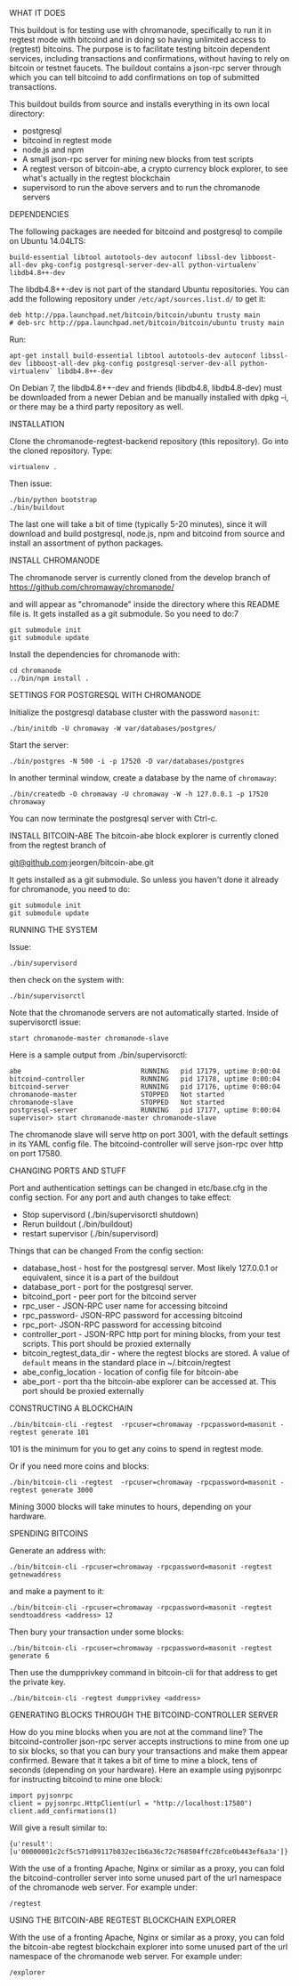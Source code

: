 WHAT IT DOES

This buildout is for testing use with chromanode, specifically to run it in regtest mode with bitcoind and in doing so having unlimited access to (regtest) bitcoins. The purpose is to facilitate testing bitcoin dependent services, including transactions and confirmations, without having to rely on bitcoin or testnet faucets. The buildout contains a json-rpc server through which you can tell bitcoind to add confirmations on top of submitted transactions.

This buildout builds from source and installs everything in its own local directory:

* postgresql
* bitcoind in regtest mode
* node.js and npm
* A small json-rpc server for mining new blocks from test scripts
* A regtest verson of bitcoin-abe, a crypto currency block explorer, to see what's actually in the regtest blockchain
* supervisord to run the above servers and to run the chromanode servers

DEPENDENCIES

The following packages are needed for bitcoind and postgresql to compile on Ubuntu 14.04LTS:

```build-essential libtool autotools-dev autoconf libssl-dev libboost-all-dev pkg-config postgresql-server-dev-all python-virtualenv` libdb4.8++-dev```

The libdb4.8++-dev is not part of the standard Ubuntu repositories. You can add the following repository under ```/etc/apt/sources.list.d/``` to get it:

    deb http://ppa.launchpad.net/bitcoin/bitcoin/ubuntu trusty main
    # deb-src http://ppa.launchpad.net/bitcoin/bitcoin/ubuntu trusty main

Run:

```apt-get install build-essential libtool autotools-dev autoconf libssl-dev libboost-all-dev pkg-config postgresql-server-dev-all python-virtualenv` libdb4.8++-dev```

On Debian 7, the libdb4.8++-dev and friends (libdb4.8, libdb4.8-dev) must be downloaded from a newer Debian and be manually
installed with dpkg -i, or there may be a third party repository as well.

INSTALLATION

Clone the chromanode-regtest-backend repository (this repository).  Go into the cloned repository. Type:

    virtualenv .

Then issue:

    ./bin/python bootstrap
    ./bin/buildout

The last one will take a bit of time (typically 5-20 minutes), since it will download and build postgresql, node.js, npm and bitcoind from source and install an assortment of python packages.

INSTALL CHROMANODE

The chromanode server is currently cloned from the develop branch of
https://github.com/chromaway/chromanode/

and will appear as "chromanode" inside the directory where this README file is. It gets installed as a git submodule. So you need to do:7

    git submodule init
    git submodule update

Install the dependencies for chromanode with:

    cd chromanode
    ../bin/npm install .


SETTINGS FOR POSTGRESQL WITH CHROMANODE

Initialize the postgresql database cluster with the password ```masonit```:

    ./bin/initdb -U chromaway -W var/databases/postgres/

Start the server:

    ./bin/postgres -N 500 -i -p 17520 -D var/databases/postgres

In another terminal window, create a database by the name of ```chromaway```:

    ./bin/createdb -O chromaway -U chromaway -W -h 127.0.0.1 -p 17520 chromaway

You can now terminate the postgresql server with Ctrl-c.

INSTALL BITCOIN-ABE
The bitcoin-abe block explorer is currently cloned from the regtest branch of

git@github.com:jeorgen/bitcoin-abe.git

It gets installed as a git submodule. So unless you haven't done it already for chromanode, you need to do:

    git submodule init
    git submodule update


RUNNING THE SYSTEM

Issue:

    ./bin/supervisord

then check on the system with:

    ./bin/supervisorctl

Note that the chromanode servers are not automatically started. Inside of supervisorctl issue:

    start chromanode-master chromanode-slave

Here is a sample output from ./bin/supervisorctl:

    abe                              RUNNING   pid 17179, uptime 0:00:04
    bitcoind-controller              RUNNING   pid 17178, uptime 0:00:04
    bitcoind-server                  RUNNING   pid 17176, uptime 0:00:04
    chromanode-master                STOPPED   Not started
    chromanode-slave                 STOPPED   Not started
    postgresql-server                RUNNING   pid 17177, uptime 0:00:04
    supervisor> start chromanode-master chromanode-slave


The chromanode slave will serve http on port 3001, with the default settings in its YAML config file. The bitcoind-controller will serve json-rpc over http on port 17580.

CHANGING PORTS AND STUFF

Port and authentication settings can be changed in etc/base.cfg in the config section. For any port and auth changes to take effect:

* Stop supervisord (./bin/supervisorctl shutdown)
* Rerun buildout (./bin/buildout)
* restart supervisor (./bin/supervisord)

Things that can be changed
From the config section:

* database_host - host for the postgresql server. Most likely 127.0.0.1 or equivalent, since it is a part of the buildout
* database_port - port for the postgresql server.
* bitcoind_port - peer port for the bitcoind server
* rpc_user - JSON-RPC user name for accessing bitcoind
* rpc_password- JSON-RPC password for accessing bitcoind
* rpc_port- JSON-RPC password for accessing bitcoind
* controller_port - JSON-RPC http port for mining blocks, from your test scripts. This port should be proxied externally
* bitcoin_regtest_data_dir - where the regtest blocks are stored. A value of ```default``` means in the standard place in ~/.bitcoin/regtest
* abe_config_location - location of config file for bitcoin-abe
* abe_port - port tha the bitcoin-abe explorer can be accessed at. This port should be proxied externally

CONSTRUCTING A BLOCKCHAIN

    ./bin/bitcoin-cli -regtest  -rpcuser=chromaway -rpcpassword=masonit -regtest generate 101

101 is the minimum for you to get any coins to spend in regtest mode.

Or if you need more coins and blocks:

    ./bin/bitcoin-cli -regtest  -rpcuser=chromaway -rpcpassword=masonit -regtest generate 3000

Mining 3000 blocks will take minutes to hours, depending on your hardware.

SPENDING BITCOINS

Generate an address with:

    ./bin/bitcoin-cli -rpcuser=chromaway -rpcpassword=masonit -regtest getnewaddress

and make a payment to it:

    ./bin/bitcoin-cli -rpcuser=chromaway -rpcpassword=masonit -regtest sendtoaddress <address> 12

Then bury your transaction under some blocks:

    ./bin/bitcoin-cli -rpcuser=chromaway -rpcpassword=masonit -regtest generate 6

Then use the dumpprivkey command in bitcoin-cli for that address to get the private key.

    ./bin/bitcoin-cli -regtest dumpprivkey <address>

GENERATING BLOCKS THROUGH THE BITCOIND-CONTROLLER SERVER

How do you mine blocks when you are not at the command line? The bitcoind-controller json-rpc server accepts instructions to mine from one up to six blocks, so that you can bury your transactions and make them appear confirmed. Beware that it takes a bit of time to mine a block, tens of seconds (depending on your hardware). Here an example using pyjsonrpc for instructing bitcoind to mine one block:

    import pyjsonrpc
    client = pyjsonrpc.HttpClient(url = "http://localhost:17580")
    client.add_confirmations(1)

Will give a result similar to:

    {u'result': [u'00000001c2cf5c571d09117b832ec1b6a36c72c768504ffc28fce0b443ef6a3a']}

With the use of a fronting Apache, Nginx or similar as a proxy, you can fold the bitcoind-controller server into some unused part of the url namespace of the chromanode web server. For example under:

    /regtest

USING THE BITCOIN-ABE REGTEST BLOCKCHAIN EXPLORER

With the use of a fronting Apache, Nginx or similar as a proxy, you can fold the bitcoin-abe regtest blockchain explorer into some unused part of the url namespace of the chromanode web server. For example under:

    /explorer
